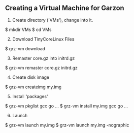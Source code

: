 
Creating a Virtual Machine for Garzon
-------------------------------------

1. Create directory ('VMs'), change into it.

  $ mkdir VMs
  $ cd VMs

2. Download TinyCoreLinux Files

  $ grz-vm download

3. Remaster core.gz into initrd.gz

  $ grz-vm remaster core.gz initrd.gz
 
4. Create disk image

  $ grz-vm createimg my.img

5. Install 'packages'

  $ grz-vm pkglist
  gcc
  go
  ...
  $ grz-vm install my.img gcc go ...

6. Launch

  $ grz-vm launch my.img
  $ grz-vm launch my.img -nographic
